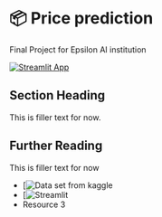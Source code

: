 # 📦 Price prediction  

Final Project for Epsilon AI institution


[![Streamlit App](https://static.streamlit.io/badges/streamlit_badge_black_white.svg)](https://app-starter-kit.streamlit.app/)



## Section Heading

This is filler text for now.

## Further Reading

This is filler text for now
- [![Data set from kaggle](https://www.kaggle.com/datasets/syedanwarafridi/vehicle-sales-data/data)
- [![Streamlit](https://share.streamlit.io/)
- Resource 3
